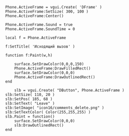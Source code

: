 	
	Phone.ActiveFrame = vgui.Create( 'DFrame' )
	Phone.ActiveFrame:SetSize( 300, 100 )
	Phone.ActiveFrame:Center()

	Phone.ActiveFrame.Sound = true
	Phone.ActiveFrame.SoundTime = 0
	
	local f = Phone.ActiveFrame
	
	f:SetTitle( 'Исходящий вызов' )
	
	function f:Paint(w,h)
		
		surface.SetDrawColor(0,0,0,150)
		Phone.ActiveFrame:DrawFilledRect()
		surface.SetDrawColor(0,0,0)
		Phone.ActiveFrame:DrawOutlinedRect()
	end
	
		slb = vgui.Create( "DButton", Phone.ActiveFrame )
	slb:SetSize( 110, 20 ) 
	slb:SetPos( 185, 68 )
	slb:SetText( "Leave" )
	slb:SetImage( "icon16/comments_delete.png" )
	slb:SetTextColor( Color(255,255,255) )
	slb.Paint = function() 
		surface.SetDrawColor(0,0,0)
		slb:DrawOutlinedRect()
	end
